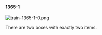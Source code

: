 #### 1365-1
![train-1365-1-0.png](https://github.com/lil-lab/nlvr/raw/master/nlvr/train/images/28/train-1365-1-0.png "train-1365-1-0.png")

There are two boxes with exactly two items.
